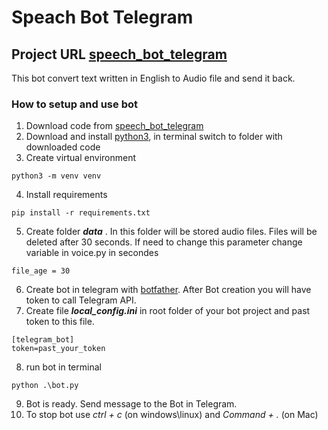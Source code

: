 # Speach Bot Telegram

## Project URL [speech_bot_telegram](https://github.com/AntonAntonyuk/speech_bot_telegram)

This bot convert text written in English to Audio file and send it back.

### How to setup and use bot
1. Download code from [speech_bot_telegram](https://github.com/AntonAntonyuk/)
2. Download and install [python3](https://www.python.org/downloads/), in terminal switch to folder with downloaded code 
3. Create virtual environment
```
python3 -m venv venv
```
4. Install requirements
```
pip install -r requirements.txt
```
5. Create folder ***data*** . In this folder will be stored audio files. Files will be deleted after 30 seconds. If need to change this parameter change variable in voice.py in secondes
```
file_age = 30
``` 
6. Create bot in telegram with [botfather](https://t.me/botfather). After Bot creation you will have token to call Telegram API. 
7. Create file ***local_config.ini*** in root folder of your bot project and past token to this file.  
```
[telegram_bot]
token=past_your_token
```
8. run bot in terminal
```
python .\bot.py
```
9. Bot is ready. Send message to the Bot in Telegram.
10. To stop bot use *ctrl + c* (on windows\linux) and *Command + .*  (on Mac)
